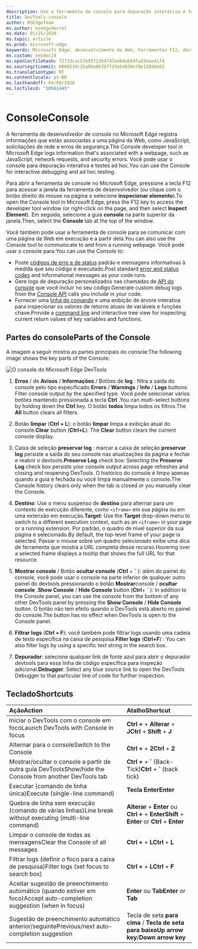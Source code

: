 ```yaml
---
description: Use a ferramenta de console para depuração interativa e testes ad hoc.
title: DevTools-console
author: MSEdgeTeam
ms.author: msedgedevrel
ms.date: 01/15/2020
ms.topic: article
ms.prod: microsoft-edge
keywords: Microsoft Edge, desenvolvimento da Web, Ferramentas F12, devtools, console
ms.custom: seodec18
ms.openlocfilehash: f2733cac57ed5f2364747ee64e669fa83aae41f4
ms.sourcegitcommit: 6860234c25a8be863b7f29a54838e78e120dbb62
ms.translationtype: MT
ms.contentlocale: pt-BR
ms.lasthandoff: 04/09/2020
ms.locfileid: "10561445"
---
```

# <span data-ttu-id="8cbe9-104">Console</span><span class="sxs-lookup"><span data-stu-id="8cbe9-104">Console</span></span>

<span data-ttu-id="8cbe9-105">A ferramenta de desenvolvedor de console no Microsoft Edge registra informações que estão associadas a uma página da Web, como JavaScript, solicitações de rede e erros de segurança.</span><span class="sxs-lookup"><span data-stu-id="8cbe9-105">The Console developer tool in Microsoft Edge logs information that's associated with a webpage, such as JavaScript, network requests, and security errors.</span></span> <span data-ttu-id="8cbe9-106">Você pode usar o console para depuração interativa e testes ad hoc.</span><span class="sxs-lookup"><span data-stu-id="8cbe9-106">You can use the Console for interactive debugging and ad hoc testing.</span></span> 

<span data-ttu-id="8cbe9-107">Para abrir a ferramenta de console no Microsoft Edge, pressione a tecla F12 para acessar a janela da ferramenta de desenvolvedor (ou clique com o botão direito do mouse na página e selecione **inspecionar elemento**).</span><span class="sxs-lookup"><span data-stu-id="8cbe9-107">To open the Console tool in Microsoft Edge, press the F12 key to access the developer tool window (or right-click on the page, and then select **Inspect Element**).</span></span> <span data-ttu-id="8cbe9-108">Em seguida, selecione a guia **console** na parte superior da janela.</span><span class="sxs-lookup"><span data-stu-id="8cbe9-108">Then, select the **Console** tab at the top of the window.</span></span> 

<span data-ttu-id="8cbe9-109">Você também pode usar a ferramenta de console para se comunicar com uma página da Web em execução e a partir dela.</span><span class="sxs-lookup"><span data-stu-id="8cbe9-109">You can also use the Console tool to communicate to and from a running webpage.</span></span> <span data-ttu-id="8cbe9-110">Você pode usar o console para:</span><span class="sxs-lookup"><span data-stu-id="8cbe9-110">You can use the Console to:</span></span>

- <span data-ttu-id="8cbe9-111">Poste [códigos de erro e de status](./console/error-and-status-codes.md) padrão e mensagens informativas à medida que seu código é executado.</span><span class="sxs-lookup"><span data-stu-id="8cbe9-111">Post standard [error and status codes](./console/error-and-status-codes.md) and informational messages as your code runs.</span></span>
- <span data-ttu-id="8cbe9-112">Gere logs de depuração personalizados nas chamadas de [API do console](./console/console-api.md) que você incluir no seu código.</span><span class="sxs-lookup"><span data-stu-id="8cbe9-112">Generate custom debug logs from the [Console API](./console/console-api.md) calls you include in your code.</span></span>
- <span data-ttu-id="8cbe9-113">Fornecer uma [linha de comando](./console/command-line.md) e uma exibição de árvore interativa para inspecionar os valores de retorno atuais de variáveis e funções chave.</span><span class="sxs-lookup"><span data-stu-id="8cbe9-113">Provide a [command line](./console/command-line.md) and interactive tree view for inspecting current return values of key variables and functions.</span></span>

## <span data-ttu-id="8cbe9-114">Partes do console</span><span class="sxs-lookup"><span data-stu-id="8cbe9-114">Parts of the Console</span></span>

<span data-ttu-id="8cbe9-115">A imagem a seguir mostra as partes principais do console:</span><span class="sxs-lookup"><span data-stu-id="8cbe9-115">The following image shows the key parts of the Console:</span></span>

![O console do Microsoft Edge DevTools](./media/console.png)

1. <span data-ttu-id="8cbe9-117">**Erros**  /  de **Avisos**  /  **Informações**  /  Botões de **log** : filtra a saída do console pelo tipo especificado.</span><span class="sxs-lookup"><span data-stu-id="8cbe9-117">**Errors** / **Warnings** / **Info** / **Logs** buttons: Filter console output by the specified type.</span></span> <span data-ttu-id="8cbe9-118">Você pode selecionar vários botões mantendo pressionada a tecla **Ctrl** .</span><span class="sxs-lookup"><span data-stu-id="8cbe9-118">You can multi-select buttons by holding down the **Ctrl** key.</span></span> <span data-ttu-id="8cbe9-119">O botão **todos** limpa todos os filtros.</span><span class="sxs-lookup"><span data-stu-id="8cbe9-119">The **All** button clears all filters.</span></span>

2. <span data-ttu-id="8cbe9-120">Botão **limpar** (**Ctrl + L**): o botão **limpar** limpa a exibição atual do console.</span><span class="sxs-lookup"><span data-stu-id="8cbe9-120">**Clear** button (**Ctrl+L**): The **Clear** button clears the current console display.</span></span>

3. <span data-ttu-id="8cbe9-121">Caixa de seleção **preservar log** : marcar a caixa de seleção **preservar log** persiste a saída do seu console nas atualizações da página e fechar e reabrir o devtools.</span><span class="sxs-lookup"><span data-stu-id="8cbe9-121">**Preserve Log** check box: Selecting the **Preserve Log** check box persists your console output across page refreshes and closing and reopening DevTools.</span></span> <span data-ttu-id="8cbe9-122">O histórico do console é limpo apenas quando a guia é fechada ou você limpa manualmente o console.</span><span class="sxs-lookup"><span data-stu-id="8cbe9-122">The Console history clears only when the tab is closed or you manually clear the Console.</span></span>

4. <span data-ttu-id="8cbe9-123">**Destino**: Use o menu suspenso de **destino** para alternar para um contexto de execução diferente, como `<iframe>` em sua página ou em uma extensão em execução.</span><span class="sxs-lookup"><span data-stu-id="8cbe9-123">**Target**: Use the **Target** drop-down menu to switch to a different execution context, such as an `<iframe>` in your page or a running extension.</span></span> <span data-ttu-id="8cbe9-124">Por padrão, o quadro de nível superior da sua página é selecionado.</span><span class="sxs-lookup"><span data-stu-id="8cbe9-124">By default, the top-level frame of your page is selected.</span></span> <span data-ttu-id="8cbe9-125">Passar o mouse sobre um quadro selecionado exibe uma dica de ferramenta que mostra a URL completa desse recurso.</span><span class="sxs-lookup"><span data-stu-id="8cbe9-125">Hovering over a selected frame displays a tooltip that shows the full URL for that resource.</span></span>

5. <span data-ttu-id="8cbe9-126">**Mostrar console**  /  Botão **ocultar console** (**Ctrl** +  **&grave;** ): além do painel do console, você pode usar o console na parte inferior de qualquer outro painel do devtools pressionando o botão **Mostrar**console  /  **ocultar console** .</span><span class="sxs-lookup"><span data-stu-id="8cbe9-126">**Show Console** / **Hide Console** button (**Ctrl**+ **&grave;** ): In addition to the Console panel, you can use the console from the bottom of any other DevTools panel by pressing the **Show Console** / **Hide Console** button.</span></span> <span data-ttu-id="8cbe9-127">O botão não tem efeito quando o DevTools está aberto no painel do console.</span><span class="sxs-lookup"><span data-stu-id="8cbe9-127">The button has no effect when DevTools is open to the Console panel.</span></span>
 
6. <span data-ttu-id="8cbe9-128">**Filtrar logs** (**Ctrl + F**): você também pode filtrar logs usando uma cadeia de texto específica na caixa de pesquisa.</span><span class="sxs-lookup"><span data-stu-id="8cbe9-128">**Filter logs** (**Ctrl+F**) : You can also filter logs by using a specific text string in the search box.</span></span>

7. <span data-ttu-id="8cbe9-129">**Depurador**: selecione qualquer link de fonte azul para abrir o depurador devtools para essa linha de código específica para inspeção adicional.</span><span class="sxs-lookup"><span data-stu-id="8cbe9-129">**Debugger**: Select any blue source link to open the DevTools Debugger to that particular line of code for further inspection.</span></span>

## <span data-ttu-id="8cbe9-130">Teclado</span><span class="sxs-lookup"><span data-stu-id="8cbe9-130">Shortcuts</span></span>

<span data-ttu-id="8cbe9-131">Ação</span><span class="sxs-lookup"><span data-stu-id="8cbe9-131">Action</span></span>                                            | <span data-ttu-id="8cbe9-132">Atalho</span><span class="sxs-lookup"><span data-stu-id="8cbe9-132">Shortcut</span></span>               
:-------------------------------------------------| :----------------------
<span data-ttu-id="8cbe9-133">Iniciar o DevTools com o console em foco</span><span class="sxs-lookup"><span data-stu-id="8cbe9-133">Launch DevTools with Console in focus</span></span>             | <span data-ttu-id="8cbe9-134">**Ctrl +**  +  **Alterar**  +  **J**</span><span class="sxs-lookup"><span data-stu-id="8cbe9-134">**Ctrl** + **Shift** + **J**</span></span> 
<span data-ttu-id="8cbe9-135">Alternar para o console</span><span class="sxs-lookup"><span data-stu-id="8cbe9-135">Switch to the Console</span></span>                                 | <span data-ttu-id="8cbe9-136">**Ctrl +**  +  **2**</span><span class="sxs-lookup"><span data-stu-id="8cbe9-136">**Ctrl** + **2**</span></span>           
<span data-ttu-id="8cbe9-137">Mostrar/ocultar o console a partir de outra guia DevTools</span><span class="sxs-lookup"><span data-stu-id="8cbe9-137">Show/hide the Console from another DevTools tab</span></span>       | <span data-ttu-id="8cbe9-138">**Ctrl +**  +  **&grave;** (Back-Tick)</span><span class="sxs-lookup"><span data-stu-id="8cbe9-138">**Ctrl** + **&grave;** (back tick)</span></span>  
<span data-ttu-id="8cbe9-139">Executar (comando de linha única)</span><span class="sxs-lookup"><span data-stu-id="8cbe9-139">Execute (single-line command)</span></span>                     | **<span data-ttu-id="8cbe9-140">Tecla Enter</span><span class="sxs-lookup"><span data-stu-id="8cbe9-140">Enter</span></span>**                
<span data-ttu-id="8cbe9-141">Quebra de linha sem execução (comando de várias linhas)</span><span class="sxs-lookup"><span data-stu-id="8cbe9-141">Line break without executing (multi-line command)</span></span> | <span data-ttu-id="8cbe9-142">**Alterar**  +  **Enter** ou **Ctrl +**  +  **Enter**</span><span class="sxs-lookup"><span data-stu-id="8cbe9-142">**Shift** + **Enter** or **Ctrl** + **Enter**</span></span>      
<span data-ttu-id="8cbe9-143">Limpar o console de todas as mensagens</span><span class="sxs-lookup"><span data-stu-id="8cbe9-143">Clear the Console of all messages</span></span>                 | <span data-ttu-id="8cbe9-144">**Ctrl +**  +  **L**</span><span class="sxs-lookup"><span data-stu-id="8cbe9-144">**Ctrl** + **L**</span></span>           
<span data-ttu-id="8cbe9-145">Filtrar logs (definir o foco para a caixa de pesquisa)</span><span class="sxs-lookup"><span data-stu-id="8cbe9-145">Filter logs (set focus to search box)</span></span>             | <span data-ttu-id="8cbe9-146">**Ctrl +**  +  **L**</span><span class="sxs-lookup"><span data-stu-id="8cbe9-146">**Ctrl** + **F**</span></span>           
<span data-ttu-id="8cbe9-147">Aceitar sugestão de preenchimento automático (quando estiver em foco)</span><span class="sxs-lookup"><span data-stu-id="8cbe9-147">Accept auto-completion suggestion (when in focus)</span></span> | <span data-ttu-id="8cbe9-148">**Enter** ou **Tab**</span><span class="sxs-lookup"><span data-stu-id="8cbe9-148">**Enter** or **Tab**</span></span>       
<span data-ttu-id="8cbe9-149">Sugestão de preenchimento automático anterior/seguinte</span><span class="sxs-lookup"><span data-stu-id="8cbe9-149">Previous/next auto-completion suggestion</span></span>          | <span data-ttu-id="8cbe9-150">Tecla de seta **para cima** / **Tecla de seta para baixo**</span><span class="sxs-lookup"><span data-stu-id="8cbe9-150">**Up arrow key**/**Down arrow key**</span></span>   


